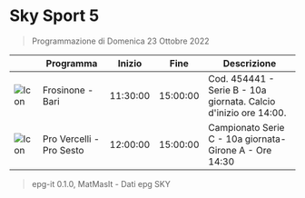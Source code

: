 # Sky Sport 5
> Programmazione di Domenica 23 Ottobre 2022

||Programma|Inizio|Fine|Descrizione|
|---|---|---|---|---|
|![Icon](https://guidatv.sky.it/uuid/59c59962-5f89-4552-a0ae-32f3b97afe49/cover?md5ChecksumParam=8077a3fd93d75aa2f44b61e425c9fead)|Frosinone - Bari|11:30:00|15:00:00|Cod. 454441 - Serie B - 10a giornata. Calcio d&#039;inizio ore 14:00.
|![Icon](https://guidatv.sky.it/uuid/ec0e17d0-1ba4-4c67-a7ef-5cadd184cc3f/cover?md5ChecksumParam=9eb6f3a33bbe08d2686a9249973c3145)|Pro Vercelli - Pro Sesto|12:00:00|15:00:00|Campionato Serie C - 10a giornata- Girone A - Ore 14:30



 > epg-it 0.1.0, MatMasIt - Dati epg SKY
